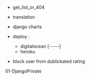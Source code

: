 
- get_list_or_404
- translation 

- django charts 

- deploy : 
    - digitalocean [-----]
    - heroku 

- block user from dublickated rating


01-DjangoPrivate